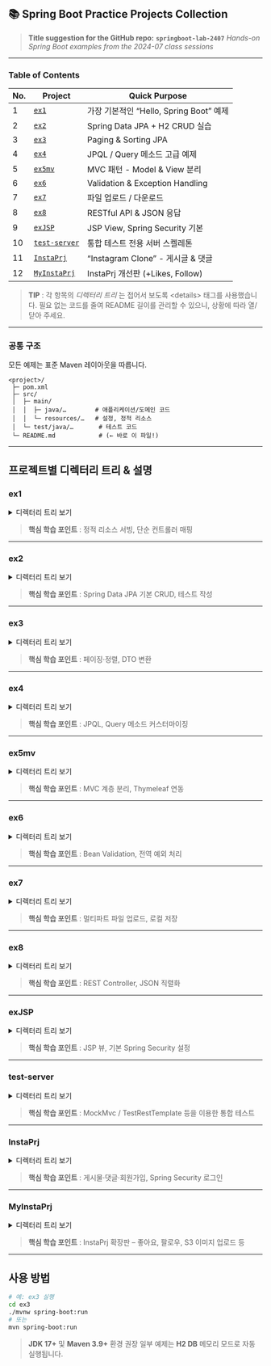 ## 📚 Spring Boot Practice Projects Collection

> **Title suggestion for the GitHub repo:**
> **`springboot-lab-2407`**
> *Hands-on Spring Boot examples from the 2024-07 class sessions*

---

### Table of Contents

| No. | Project                       | Quick Purpose                   |
| --- | ----------------------------- | ------------------------------- |
| 1   | [`ex1`](#ex1)                 | 가장 기본적인 “Hello, Spring Boot” 예제 |
| 2   | [`ex2`](#ex2)                 | Spring Data JPA + H2 CRUD 실습    |
| 3   | [`ex3`](#ex3)                 | Paging & Sorting JPA            |
| 4   | [`ex4`](#ex4)                 | JPQL / Query 메소드 고급 예제          |
| 5   | [`ex5mv`](#ex5mv)             | MVC 패턴 - Model & View 분리        |
| 6   | [`ex6`](#ex6)                 | Validation & Exception Handling |
| 7   | [`ex7`](#ex7)                 | 파일 업로드 / 다운로드                   |
| 8   | [`ex8`](#ex8)                 | RESTful API & JSON 응답           |
| 9   | [`exJSP`](#exjsp)             | JSP View, Spring Security 기본    |
| 10  | [`test-server`](#test-server) | 통합 테스트 전용 서버 스켈레톤               |
| 11  | [`InstaPrj`](#instaprj)       | “Instagram Clone” - 게시글 & 댓글    |
| 12  | [`MyInstaPrj`](#myinstaprj)   | InstaPrj 개선판 (+Likes, Follow)   |

> **TIP** : 각 항목의 *디렉터리 트리* 는 접어서 보도록 \<details> 태그를 사용했습니다.
> 필요 없는 코드를 줄여 README 길이를 관리할 수 있으니, 상황에 따라 열/닫아 주세요.

---

### 공통 구조

모든 예제는 표준 Maven 레이아웃을 따릅니다.

```
<project>/
 ├─ pom.xml
 ├─ src/
 │  ├─ main/
 │  │  ├─ java/…        # 애플리케이션/도메인 코드
 │  │  └─ resources/…   # 설정, 정적 리소스
 │  └─ test/java/…       # 테스트 코드
 └─ README.md            # (← 바로 이 파일!)
```

---

## 프로젝트별 디렉터리 트리 & 설명

### ex1

<details>
<summary>디렉터리 트리 보기</summary>

```text
ex1/
├─ .gitignore
├─ mvnw*
├─ pom.xml
└─ src/
   ├─ main/
   │  ├─ java/com/example/ex1/
   │  │  ├─ Ex1Application.java
   │  │  └─ controller/
   │  │     ├─ HelloController.java
   │  │     └─ DataController.java
   │  └─ resources/
   │     ├─ application.properties
   │     └─ static/
   │        └─ index.html
   └─ test/java/com/example/ex1/
      └─ Ex1ApplicationTests.java
```

</details>

> **핵심 학습 포인트** : 정적 리소스 서빙, 단순 컨트롤러 매핑

---

### ex2

<details>
<summary>디렉터리 트리 보기</summary>

```text
ex2/
├─ pom.xml
└─ src/
   ├─ main/java/com/example/ex2/
   │  ├─ Ex2Application.java
   │  ├─ entity/Memo.java
   │  └─ repository/MemoRepository.java
   ├─ main/resources/application.properties
   └─ test/java/com/example/ex2/
      ├─ Ex2ApplicationTests.java
      └─ repository/MemoRepositoryTests.java
```

</details>

> **핵심 학습 포인트** : Spring Data JPA 기본 CRUD, 테스트 작성

---

### ex3

<details>
<summary>디렉터리 트리 보기</summary>

```text
ex3/
├─ pom.xml
└─ src/main/java/com/example/ex3/
   ├─ Ex3Application.java
   ├─ entity/
   ├─ dto/
   └─ repository/
```

</details>

> **핵심 학습 포인트** : 페이징·정렬, DTO 변환

---

### ex4

<details>
<summary>디렉터리 트리 보기</summary>

```text
ex4/
├─ pom.xml
└─ src/main/
   ├─ java/com/example/ex4/
   └─ resources/
```

</details>

> **핵심 학습 포인트** : JPQL, Query 메소드 커스터마이징

---

### ex5mv

<details>
<summary>디렉터리 트리 보기</summary>

```text
ex5mv/
├─ pom.xml
└─ src/main/
   ├─ java/com/example/ex5mv/
   │  ├─ Ex5Application.java
   │  ├─ controller/
   │  └─ service/
   └─ resources/templates/   # Thymeleaf views
```

</details>

> **핵심 학습 포인트** : MVC 계층 분리, Thymeleaf 연동

---

### ex6

<details>
<summary>디렉터리 트리 보기</summary>

```text
ex6/
├─ pom.xml
└─ src/main/
   ├─ java/com/example/ex6/
   │  ├─ Ex6Application.java
   │  └─ controller/
   └─ resources/
```

</details>

> **핵심 학습 포인트** : Bean Validation, 전역 예외 처리

---

### ex7

<details>
<summary>디렉터리 트리 보기</summary>

```text
ex7/
├─ pom.xml
└─ src/main/
   ├─ java/com/example/ex7/
   └─ resources/
```

</details>

> **핵심 학습 포인트** : 멀티파트 파일 업로드, 로컬 저장

---

### ex8

<details>
<summary>디렉터리 트리 보기</summary>

```text
ex8/
├─ pom.xml
└─ src/main/
   ├─ java/com/example/ex8/
   └─ resources/
```

</details>

> **핵심 학습 포인트** : REST Controller, JSON 직렬화

---

### exJSP

<details>
<summary>디렉터리 트리 보기</summary>

```text
exJSP/
├─ pom.xml
└─ src/
   ├─ main/java/com/example/exJSP/
   │  ├─ ExJspApplication.java
   │  ├─ config/SecurityConfig.java
   │  └─ controller/SampleController.java
   ├─ main/resources/application.properties
   └─ main/webapp/WEB-INF/views/
```

</details>

> **핵심 학습 포인트** : JSP 뷰, 기본 Spring Security 설정

---

### test-server

<details>
<summary>디렉터리 트리 보기</summary>

```text
test-server/
├─ pom.xml
└─ src/
   ├─ main/java/com/example/testserver/
   └─ test/java/com/example/testserver/
```

</details>

> **핵심 학습 포인트** : MockMvc / TestRestTemplate 등을 이용한 통합 테스트

---

### InstaPrj

<details>
<summary>디렉터리 트리 보기</summary>

```text
InstaPrj/
├─ pom.xml
└─ src/
   ├─ main/java/com/example/insta/
   │  ├─ controller/
   │  ├─ domain/
   │  ├─ security/
   │  └─ service/
   └─ main/resources/
```

</details>

> **핵심 학습 포인트** : 게시물·댓글·회원가입, Spring Security 로그인

---

### MyInstaPrj

<details>
<summary>디렉터리 트리 보기</summary>

```text
MyInstaPrj/
├─ pom.xml
└─ src/
   ├─ main/java/com/example/myinsta/
   │  ├─ controller/
   │  ├─ domain/
   │  ├─ security/
   │  └─ service/
   └─ main/resources/
```

</details>

> **핵심 학습 포인트** : InstaPrj 확장판 – 좋아요, 팔로우, S3 이미지 업로드 등

---

## 사용 방법

```bash
# 예: ex3 실행
cd ex3
./mvnw spring-boot:run
# 또는
mvn spring-boot:run
```

> **JDK 17+** 및 **Maven 3.9+** 환경 권장
> 일부 예제는 **H2 DB** 메모리 모드로 자동 실행됩니다.


